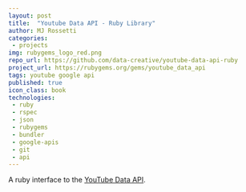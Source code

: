 ```yaml
---
layout: post
title:  "Youtube Data API - Ruby Library"
author: MJ Rossetti
categories:
 - projects
img: rubygems_logo_red.png
repo_url: https://github.com/data-creative/youtube-data-api-ruby
project_url: https://rubygems.org/gems/youtube_data_api
tags: youtube google api
published: true
icon_class: book
technologies:
 - ruby
 - rspec
 - json
 - rubygems
 - bundler
 - google-apis
 - git
 - api
---
```


A ruby interface to the [YouTube Data API](https://developers.google.com/youtube/v3/docs/).
